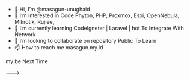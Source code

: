 - 👋 Hi, I’m @masagun-unughaid
- 👀 I’m interested in Code Phyton, PHP, Proxmox, Esxi, OpenNebula, Mikrotik, Rujiee, 
- 🌱 I’m currently learning CodeIgneter | Laravel | hot To Integrate With Network
- 💞️ I’m looking to collaborate on repository Public To Learn 
- 📫 How to reach me masagun.my.id

<!---
masagun-unughaid/masagun-unughaid is a ✨ special ✨ repository because its `README.md` (this file) appears on your GitHub profile.
You can click the Preview link to take a look at your changes.

For Another Reason  Visit US at
https://masagun.my.id/  ---> my be Next Time
--->
